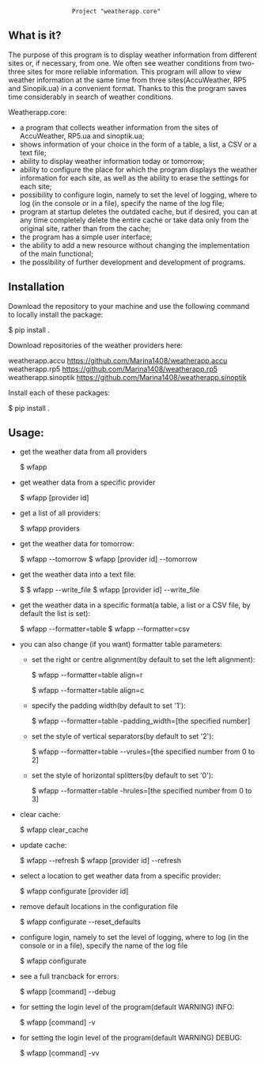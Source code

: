                       Project "weatherapp.core"


What is it?
-----------

The purpose of this program is to display weather information from different sites or, if necessary, from one. We often see weather conditions from two-three sites for more reliable information. This program will allow to view weather information at the same time from three sites(AccuWeather, RP5 and Sinopik.ua) in a convenient format. Thanks to this the program saves time considerably in search of weather conditions.

Weatherapp.core:

* a program that collects weather information from the sites of AccuWeather, RP5.ua and sinoptik.ua;
* shows information of your choice in the form of a table, a list, a CSV or a text file;
* ability to display weather information today or tomorrow;
* ability to configure the place for which the program displays the weather information for each site, as well as the ability to erase the settings for each site;
* possibility to configure login, namely to set the level of logging, where to log (in the console or in a file), specify the name of the log file;
* program at startup deletes the outdated cache, but if desired, you can at any time completely delete the entire cache or take data only from the original site, rather than from the cache;
* the program has a simple user interface;
* the ability to add a new resource without changing the implementation of the main functional;
* the possibility of further development and development of programs.


Installation
------------

Download the repository to your machine and use the following command to locally install the package:

$ pip install .

Download repositories of the weather providers here:

weatherapp.accu       <https://github.com/Marina1408/weatherapp.accu>
weatherapp.rp5        <https://github.com/Marina1408/weatherapp.rp5>
weatherapp.sinoptik   <https://github.com/Marina1408/weatherapp.sinoptik>

Install each of these packages:

$ pip install .


Usage:
------

* get the weather data from all providers

  $ wfapp

* get weather data from a specific provider

  $ wfapp [provider id]

* get a list of all providers:

  $ wfapp providers

* get the weather data for tomorrow:

  $ wfapp --tomorrow
  $ wfapp [provider id] --tomorrow

* get the weather data into a text file:

  $ $ wfapp --write_file
  $ wfapp [provider id] --write_file

* get the weather data in a specific format(a table, a list or a CSV file, by default the list is set):

  $ wfapp --formatter=table
  $ wfapp --formatter=csv

* you can also change (if you want) formatter table parameters:

  - set the right or centre alignment(by default to set the left alignment):

    $ wfapp --formatter=table align=r

    $ wfapp --formatter=table align=c

  - specify the padding width(by default to set '1'):

    $ wfapp --formatter=table -padding_width=[the specified number]

  - set the style of vertical separators(by default to set '2'):

    $ wfapp --formatter=table --vrules=[the specified number from 0 to 2]

  - set the style of horizontal splitters(by default to set '0'):

    $ wfapp --formatter=table -hrules=[the specified number from 0 to 3]

* clear cache:

  $ wfapp clear_cache

* update cache:

  $ wfapp --refresh
  $ wfapp [provider id] --refresh

* select a location to get weather data from a specific provider:

  $ wfapp configurate [provider id]

* remove default locations in the configuration file

  $ wfapp configurate --reset_defaults

* configure login, namely to set the level of logging, where to log (in the console or in a file), specify the name of the log file

  $ wfapp configurate

* see a full trancback for errors:

  $ wfapp [command] --debug

* for setting the login level of the program(default WARNING) INFO:

  $ wfapp [command] -v  

* for setting the login level of the program(default WARNING) DEBUG:

  $ wfapp [command] -vv 


